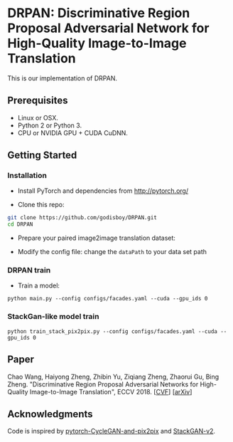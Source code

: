 # DRPAN: Discriminative Region Proposal Adversarial Network for High-Quality Image-to-Image Translation

This is our implementation of DRPAN.

## Prerequisites
- Linux or OSX.
- Python 2 or Python 3.
- CPU or NVIDIA GPU + CUDA CuDNN.

## Getting Started
### Installation
- Install PyTorch and dependencies from http://pytorch.org/

- Clone this repo:
```bash
git clone https://github.com/godisboy/DRPAN.git
cd DRPAN
```
- Prepare your paired image2image translation dataset:

- Modify the config file:
change the `dataPath` to your data set path

### DRPAN train
- Train a model:
```
python main.py --config configs/facades.yaml --cuda --gpu_ids 0

```
### StackGan-like model train
```
python train_stack_pix2pix.py --config configs/facades.yaml --cuda --gpu_ids 0

```
## Paper

Chao Wang, Haiyong Zheng, Zhibin Yu, Ziqiang Zheng, Zhaorui Gu, Bing Zheng. "Discriminative Region Proposal Adversarial Networks for High-Quality Image-to-Image Translation", ECCV 2018. [[CVF](http://openaccess.thecvf.com/content_ECCV_2018/papers/Chao_Wang_Discriminative_Region_Proposal_ECCV_2018_paper.pdf)] [[arXiv](https://arxiv.org/abs/1711.09554)]

## Acknowledgments
Code is inspired by [pytorch-CycleGAN-and-pix2pix](https://github.com/junyanz/pytorch-CycleGAN-and-pix2pix) and [StackGAN-v2](https://github.com/hanzhanggit/StackGAN-v2).
